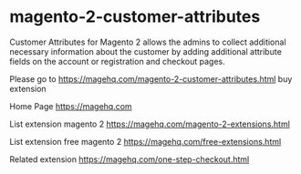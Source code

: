 # magento-2-customer-attributes
Customer Attributes for Magento 2 allows the admins to collect additional necessary information about the customer by adding additional attribute fields on the account or registration and checkout pages.

Please go to https://magehq.com/magento-2-customer-attributes.html buy extension

Home Page https://magehq.com

List extension magento 2 https://magehq.com/magento-2-extensions.html

List extension free magento 2 https://magehq.com/free-extensions.html

Related extension https://magehq.com/one-step-checkout.html
